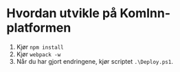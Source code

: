 ﻿

# Hvordan utvikle på KomInn-platformen

1. Kjør `npm install`
2. Kjør `webpack -w`
3. Når du har gjort endringene, kjør scriptet `.\Deploy.ps1`. 

